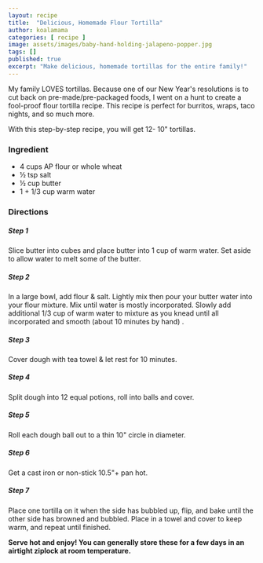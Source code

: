 ```yaml
---
layout: recipe
title:  "Delicious, Homemade Flour Tortilla"
author: koalamama
categories: [ recipe ]
image: assets/images/baby-hand-holding-jalapeno-popper.jpg
tags: []
published: true
excerpt: "Make delicious, homemade tortillas for the entire family!"
---
```


My family LOVES tortillas. Because one of our New Year's resolutions is to cut back on pre-made/pre-packaged foods, I went on a hunt to create a fool-proof flour tortilla recipe. This recipe is perfect for burritos, wraps, taco nights, and so much more. 

With this step-by-step recipe, you will get 12- 10" tortillas. 


### Ingredient

- 4 cups AP flour or whole wheat 
- ½ tsp salt
- ½ cup butter 
- 1 + 1/3 cup warm water


### Directions

<h5 class="mb-1">Step 1</h5>
Slice butter into cubes and place butter into 1 cup of warm water. Set aside to allow water to melt some of the butter. 

<h5 class="mb-1">Step 2</h5>
In a large bowl, add flour & salt. Lightly mix then pour your butter water into your flour mixture. Mix until water is mostly incorporated. Slowly add additional 1/3 cup of warm water to mixture as you knead until all incorporated and smooth (about 10 minutes by hand) .

<h5 class="mb-1">Step 3</h5>
Cover dough with tea towel & let rest for 10 minutes. 

<h5 class="mb-1">Step 4</h5>
Split dough into 12 equal potions, roll into balls and cover. 

<h5 class="mb-1">Step 5</h5>
Roll each dough ball out to a thin 10" circle in diameter.

<h5 class="mb-1">Step 6</h5>
Get a cast iron or non-stick 10.5"+ pan hot. 

<h5 class="mb-1">Step 7</h5>
Place one tortilla on it when the side has bubbled up, flip, and bake until the other side has browned and bubbled. Place in a towel and cover to keep warm, and repeat until finished.

**Serve hot and enjoy!  You can generally store these for a few days in an airtight ziplock at room temperature.**
